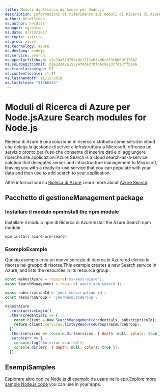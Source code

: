 ```yaml
---
title: Moduli di Ricerca di Azure per Node.js
description: Informazioni di riferimento sui moduli di Ricerca di Azure per Node.js
author: HeidiSteen
ms.author: heidist
manager: cgronlun
ms.date: 07/18/2017
ms.topic: article
ms.prod: azure
ms.technology: azure
ms.devlang: nodejs
ms.service: Search
ms.openlocfilehash: a9c34a57d7964de1713ebf4d6c0f9c000df33042
ms.sourcegitcommit: b1e29342a19524f43ed70f4bc961dcfdacffb14a
ms.translationtype: HT
ms.contentlocale: it-IT
ms.lasthandoff: 11/15/2018
ms.locfileid: "51366545"
---
```

# <a name="azure-search-modules-for-nodejs"></a><span data-ttu-id="6e911-103">Moduli di Ricerca di Azure per Node.js</span><span class="sxs-lookup"><span data-stu-id="6e911-103">Azure Search modules for Node.js</span></span>

<span data-ttu-id="6e911-104">Ricerca di Azure è una soluzione di ricerca distribuita come servizio cloud che delega la gestione di server e infrastruttura a Microsoft, offrendo un servizio pronto per l'uso che consente di inserire dati e di aggiungere ricerche alle applicazioni.</span><span class="sxs-lookup"><span data-stu-id="6e911-104">Azure Search is a cloud search-as-a-service solution that delegates server and infrastructure management to Microsoft, leaving you with a ready-to-use service that you can populate with your data and then use to add search to your application.</span></span>

<span data-ttu-id="6e911-105">Altre informazioni su [Ricerca di Azure](https://docs.microsoft.com/azure/search/search-what-is-azure-search).</span><span class="sxs-lookup"><span data-stu-id="6e911-105">Learn more about [Azure Search](https://docs.microsoft.com/azure/search/search-what-is-azure-search).</span></span>

## <a name="management-package"></a><span data-ttu-id="6e911-106">Pacchetto di gestione</span><span class="sxs-lookup"><span data-stu-id="6e911-106">Management package</span></span>

### <a name="install-the-npm-module"></a><span data-ttu-id="6e911-107">Installare il modulo npm</span><span class="sxs-lookup"><span data-stu-id="6e911-107">Install the npm module</span></span>

<span data-ttu-id="6e911-108">Installare il modulo npm di Ricerca di Azure</span><span class="sxs-lookup"><span data-stu-id="6e911-108">Install the Azure Search npm module</span></span>

```bash
npm install azure-arm-search
```

### <a name="example"></a><span data-ttu-id="6e911-109">Esempio</span><span class="sxs-lookup"><span data-stu-id="6e911-109">Example</span></span>

<span data-ttu-id="6e911-110">Questo esempio crea un nuovo servizio di ricerca in Azure ed elenca le risorse nel gruppo di risorse.</span><span class="sxs-lookup"><span data-stu-id="6e911-110">This example creates a new Search service in Azure, and lists the resources in its resource group.</span></span>

```javascript
const msRestAzure = require('ms-rest-azure');
const SearchManagement = require('azure-arm-search');

const subscriptionId = 'your-subscription-id';
const resourceGroup = 'yourResourceGroup';

msRestAzure
  .interactiveLogin()
  .then(credentials => {
    const client = new SearchManagement(credentials, subscriptionId);
    return client.services.listByResourceGroup(resourceGroup);
  })
  .then(services => console.dir(services, { depth: null, colors: true }))
  .catch(err => {
    console.log('An error ocurred');
    console.dir(err, { depth: null, colors: true });
  });
```

## <a name="samples"></a><span data-ttu-id="6e911-111">Esempi</span><span class="sxs-lookup"><span data-stu-id="6e911-111">Samples</span></span>

<span data-ttu-id="6e911-112">Esplorare altro [codice Node.js di esempio](https://azure.microsoft.com/resources/samples/?platform=nodejs) da usare nelle app.</span><span class="sxs-lookup"><span data-stu-id="6e911-112">Explore more [sample Node.js code](https://azure.microsoft.com/resources/samples/?platform=nodejs) you can use in your apps.</span></span>
